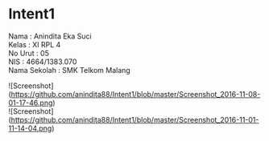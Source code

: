 # Intent1


Nama          :   Anindita Eka Suci<br>
Kelas         :   XI RPL 4<br>
No Urut       :   05<br>
NIS           :   4664/1383.070<br>
Nama Sekolah  :   SMK Telkom Malang<br>


![Screenshot] (https://github.com/anindita88/Intent1/blob/master/Screenshot_2016-11-08-01-17-46.png)<br>
![Screenshot] (https://github.com/anindita88/Intent1/blob/master/Screenshot_2016-11-01-11-14-04.png)<br>
